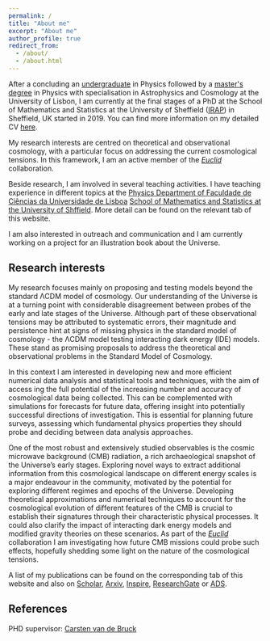 ```yaml
---
permalink: /
title: "About me"
excerpt: "About me"
author_profile: true
redirect_from:
  - /about/
  - /about.html
---
```

After a concluding an [undergraduate](https://fenix.ciencias.ulisboa.pt/degrees/fisica-564500436615320?_ga=2.149328766.995699073.1675884816-780358488.1675884816) in Physics followed by a [master's degree](https://fenix.ciencias.ulisboa.pt/degrees/fisica-564500436615316?_ga=2.80843743.995699073.1675884816-780358488.1675884816) in Physics with specialisation in Astrophysics and Cosmology at the University of Lisbon, I am currently at the final stages of a PhD at the School of Mathematics and Statistics at the University of Sheffield ([IRAP](https://www.irap.omp.eu)) in Sheffield, UK started in 2019. You can find more information on my detailed CV [here](files/CV.pdf).

My research interests are centred on theoretical and observational cosmology, with a particular focus on addressing the current cosmological tensions. In this framework, I am an active member of the [*Euclid*](https://www.euclid-ec.org) collaboration.

Beside research, I am involved in several teaching activities. I have teaching experience in different topics at the [Physics Department of Faculdade de Ciências da Universidade de Lisboa](https://ciencias.ulisboa.pt/en/df) [School of Mathematics and Statistics at the University of Shffield](https://www.sheffield.ac.uk/maths). More detail can be found on the relevant tab of this website.

I am also interested in outreach and communication and I am currently working on a project for an illustration book about the Universe.

## Research interests

My research focuses mainly on proposing and testing models beyond the standard ΛCDM model of cosmology. Our understanding of the Universe is at a turning point with considerable disagreement between probes of the early and late stages of the Universe. Although part of these observational tensions may be attributed to systematic errors, their magnitude and persistence hint at signs of missing physics in the standard model of cosmology - the ΛCDM model
testing interacting dark energy (IDE) models. These stand as promising proposals to address the theoretical and observational problems in the Standard Model of Cosmology.

In this context I am interested in developing new and more efficient numerical data analysis and statistical tools and techniques, with the aim of access ing the full potential of the increasing number and accuracy of cosmological data being collected. This can be complemented with simulations for forecasts for future data, offering insight into potentially successful directions of investigation. This is essential for planning future surveys, assessing which fundamental physics properties they should probe and deciding between data analysis approaches.

One of the most robust and extensively studied observables is the cosmic microwave background (CMB) radiation, a rich archaeological snapshot of the Universe’s early stages. Exploring novel ways to extract additional information from this cosmological landscape on different energy scales is a major endeavour in the community, motivated by the potential for exploring different regimes and epochs of the Universe. Developing theoretical approximations and numerical techniques to account for the cosmological evolution of different features of the CMB is crucial to establish their signatures through their characteristic physical processes. It could also clarify the impact of interacting dark energy models and modified gravity theories on these scenarios.
As part of the [*Euclid*](https://www.euclid-ec.org) collaboration I am investigating how future CMB missions could probe such effects, hopefully shedding some light on the nature of the cosmological tensions.

A list of my publications can be found on the corresponding tab of this website and also on [Scholar](https://scholar.google.com/citations?view_op=list_works&hl=pt-PT&user=Th6kf84AAAAJ), [Arxiv](https://arxiv.org/search/gr-qc?searchtype=author&query=Teixeira%2C+E+M), [Inspire](https://inspirehep.net/authors/1726192?ui-citation-summary=true), [ResearchGate](https://www.researchgate.net/profile/Elsa-Teixeira-4) or [ADS](https://ui.adsabs.harvard.edu/search/q=orcid%3A0000-0001-7417-0780&sort=date+desc).

## References

PHD supervisor: [Carsten van de Bruck](c.vandebruck@sheffield.ac.uk)
